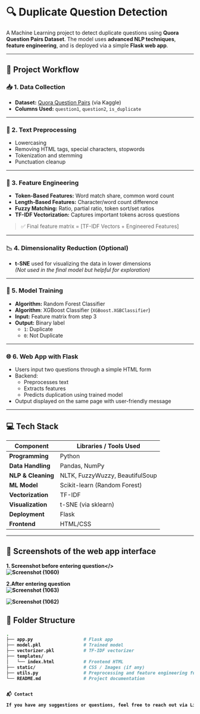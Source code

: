 # 🔍 Duplicate Question Detection

A Machine Learning project to detect duplicate questions using **Quora Question Pairs Dataset**. The model uses **advanced NLP techniques**, **feature engineering**, and is deployed via a simple **Flask web app**.

---

## 🚀 Project Workflow

### 📥 1. Data Collection
- **Dataset:** [Quora Question Pairs](https://www.kaggle.com/c/quora-question-pairs) (via Kaggle)
- **Columns Used:** `question1`, `question2`, `is_duplicate`

---

### 🧹 2. Text Preprocessing
- Lowercasing
- Removing HTML tags, special characters, stopwords
- Tokenization and stemming
- Punctuation cleanup

---

### 🧠 3. Feature Engineering
- **Token-Based Features:** Word match share, common word count
- **Length-Based Features:** Character/word count difference
- **Fuzzy Matching:** Ratio, partial ratio, token sort/set ratios
- **TF-IDF Vectorization:** Captures important tokens across questions

> ✅ Final feature matrix = [TF-IDF Vectors + Engineered Features]

---

### 📉 4. Dimensionality Reduction (Optional)
- **t-SNE** used for visualizing the data in lower dimensions  
*(Not used in the final model but helpful for exploration)*

---

### 🤖 5. Model Training
- **Algorithm:** Random Forest Classifier
- **Algorithm**: XGBoost Classifier (`XGBoost.XGBClassifier`)
- **Input:** Feature matrix from step 3
- **Output:** Binary label  
  - `1`: Duplicate  
  - `0`: Not Duplicate

---

### 🌐 6. Web App with Flask
- Users input two questions through a simple HTML form
- Backend:
  - Preprocesses text
  - Extracts features
  - Predicts duplication using trained model
- Output displayed on the same page with user-friendly message

---

## 💻 Tech Stack

| Component         | Libraries / Tools Used                                |
|------------------|--------------------------------------------------------|
| **Programming**   | Python                                                 |
| **Data Handling** | Pandas, NumPy                                          |
| **NLP & Cleaning**| NLTK, FuzzyWuzzy, BeautifulSoup                        |
| **ML Model**      | Scikit-learn (Random Forest)                           |
| **Vectorization** | TF-IDF                                                 |
| **Visualization** | t-SNE (via sklearn)                                   |
| **Deployment**    | Flask                                                  |
| **Frontend**      | HTML/CSS                                               |

---

## 📸 Screenshots of the web app interface
<b>1. Screenshot before entering question</><br>
![Screenshot (1060)](https://github.com/user-attachments/assets/52d105d6-0363-484e-9987-8e69d41f6297)



<b> 2.After entering question</b><br>
![Screenshot (1063)](https://github.com/user-attachments/assets/710374de-b2db-42a1-a3f7-58e627133090)

![Screenshot (1062)](https://github.com/user-attachments/assets/bb25fdd5-28cc-43af-8a9f-c23873025742)






## 📁 Folder Structure

```bash
.
├── app.py                   # Flask app
├── model.pkl                # Trained model
├── vectorizer.pkl           # TF-IDF vectorizer
├── templates/
│   └── index.html           # Frontend HTML
├── static/                  # CSS / Images (if any)
├── utils.py                 # Preprocessing and feature engineering functions
└── README.md                # Project documentation


📬 Contact

If you have any suggestions or questions, feel free to reach out via LinkedIn or open an issue!

